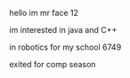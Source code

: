 hello im mr face 12

im interested in java and C++

in robotics for my school 6749

exited for comp season
